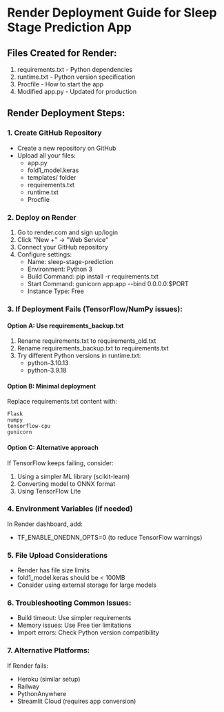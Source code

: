 # Render Deployment Guide for Sleep Stage Prediction App

## Files Created for Render:

1. requirements.txt - Python dependencies
2. runtime.txt - Python version specification
3. Procfile - How to start the app
4. Modified app.py - Updated for production

## Render Deployment Steps:

### 1. Create GitHub Repository

- Create a new repository on GitHub
- Upload all your files:
  - app.py
  - fold1_model.keras
  - templates/ folder
  - requirements.txt
  - runtime.txt
  - Procfile

### 2. Deploy on Render

1. Go to render.com and sign up/login
2. Click "New +" -> "Web Service"
3. Connect your GitHub repository
4. Configure settings:
   - Name: sleep-stage-prediction
   - Environment: Python 3
   - Build Command: pip install -r requirements.txt
   - Start Command: gunicorn app:app --bind 0.0.0.0:$PORT
   - Instance Type: Free

### 3. If Deployment Fails (TensorFlow/NumPy issues):

#### Option A: Use requirements_backup.txt

1. Rename requirements.txt to requirements_old.txt
2. Rename requirements_backup.txt to requirements.txt
3. Try different Python versions in runtime.txt:
   - python-3.10.13
   - python-3.9.18

#### Option B: Minimal deployment

Replace requirements.txt content with:

```
Flask
numpy
tensorflow-cpu
gunicorn
```

#### Option C: Alternative approach

If TensorFlow keeps failing, consider:

1. Using a simpler ML library (scikit-learn)
2. Converting model to ONNX format
3. Using TensorFlow Lite

### 4. Environment Variables (if needed)

In Render dashboard, add:

- TF_ENABLE_ONEDNN_OPTS=0 (to reduce TensorFlow warnings)

### 5. File Upload Considerations

- Render has file size limits
- fold1_model.keras should be < 100MB
- Consider using external storage for large models

### 6. Troubleshooting Common Issues:

- Build timeout: Use simpler requirements
- Memory issues: Use Free tier limitations
- Import errors: Check Python version compatibility

### 7. Alternative Platforms:

If Render fails:

- Heroku (similar setup)
- Railway
- PythonAnywhere
- Streamlit Cloud (requires app conversion)
